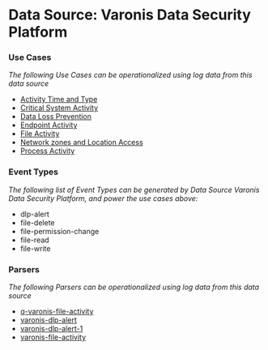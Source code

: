 Data Source: Varonis Data Security Platform
===========================================

### Use Cases

_The following Use Cases can be operationalized using log data from this data source_

* [Activity Time  and Type](usecase_activity_time__and_type.md)
* [Critical System Activity](usecase_critical_system_activity.md)
* [Data Loss Prevention](usecase_data_loss_prevention.md)
* [Endpoint Activity](usecase_endpoint_activity.md)
* [File Activity](usecase_file_activity.md)
* [Network zones and Location Access](usecase_network_zones_and_location_access.md)
* [Process Activity](usecase_process_activity.md)


### Event Types

_The following list of Event Types can be generated by Data Source Varonis Data Security Platform, and power the use cases above:_

- dlp-alert
- file-delete
- file-permission-change
- file-read
- file-write


### Parsers

_The following Parsers can be operationalized using log data from this data source_

* [q-varonis-file-activity](parserContent_q-varonis-file-activity.md)
* [varonis-dlp-alert](parserContent_varonis-dlp-alert.md)
* [varonis-dlp-alert-1](parserContent_varonis-dlp-alert-1.md)
* [varonis-file-activity](parserContent_varonis-file-activity.md)
